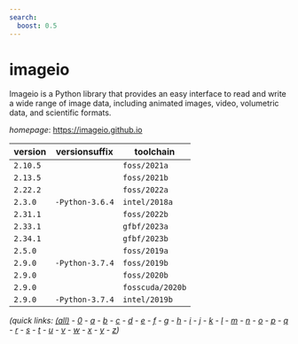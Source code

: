 ```yaml
---
search:
  boost: 0.5
---
```

# imageio

Imageio is a Python library that provides an easy interface to read and write a wide range of  image data, including animated images, video, volumetric data, and scientific formats.

*homepage*: <https://imageio.github.io>

version | versionsuffix | toolchain
--------|---------------|----------
``2.10.5`` |  | ``foss/2021a``
``2.13.5`` |  | ``foss/2021b``
``2.22.2`` |  | ``foss/2022a``
``2.3.0`` | ``-Python-3.6.4`` | ``intel/2018a``
``2.31.1`` |  | ``foss/2022b``
``2.33.1`` |  | ``gfbf/2023a``
``2.34.1`` |  | ``gfbf/2023b``
``2.5.0`` |  | ``foss/2019a``
``2.9.0`` | ``-Python-3.7.4`` | ``foss/2019b``
``2.9.0`` |  | ``foss/2020b``
``2.9.0`` |  | ``fosscuda/2020b``
``2.9.0`` | ``-Python-3.7.4`` | ``intel/2019b``


*(quick links: [(all)](../index.md) - [0](../0/index.md) - [a](../a/index.md) - [b](../b/index.md) - [c](../c/index.md) - [d](../d/index.md) - [e](../e/index.md) - [f](../f/index.md) - [g](../g/index.md) - [h](../h/index.md) - [i](../i/index.md) - [j](../j/index.md) - [k](../k/index.md) - [l](../l/index.md) - [m](../m/index.md) - [n](../n/index.md) - [o](../o/index.md) - [p](../p/index.md) - [q](../q/index.md) - [r](../r/index.md) - [s](../s/index.md) - [t](../t/index.md) - [u](../u/index.md) - [v](../v/index.md) - [w](../w/index.md) - [x](../x/index.md) - [y](../y/index.md) - [z](../z/index.md))*

